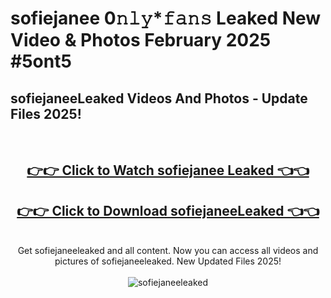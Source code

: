 # sofiejanee 0𝚗𝚕𝚢*𝚏𝚊𝚗𝚜 Leaked New Video & Photos February 2025 #5ont5

<h2>sofiejaneeLeaked Videos And Photos - Update Files 2025!</h2>
<br>
<div align="center">
<h2><a href="https://mediaupload.pro?title=sofiejanee&ref=11F" rel="nofollow">👉👉 Click to Watch sofiejanee Leaked 👈👈</a></h2>
<h2><a href="https://mediaupload.pro?title=sofiejanee&ref=11F" rel="nofollow">👉👉 Click to Download sofiejaneeLeaked 👈👈</a></h2>
<br>
Get sofiejaneeleaked and all content. Now you can access all videos and pictures of sofiejaneeleaked. New Updated Files 2025!
<br>
<br>
<a href="https://mediaupload.pro?title=sofiejanee&ref=11F" rel="nofollow" data-target="animated-image.originalLink"><img src="https://i.ibb.co/Gkj2r4b/banner.png" alt="sofiejaneeleaked" style="max-width: 100%; display: inline-block;" data-target="animated-image.originalImage"></a>
</div>
<br>

